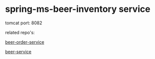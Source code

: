 # spring-ms-beer-inventory service

tomcat port: 8082

related repo's: 

[beer-order-service](https://github.com/karp1k/spring-ms-beer-order-service)

[beer-service](https://github.com/karp1k/spring-ms-beer-service)